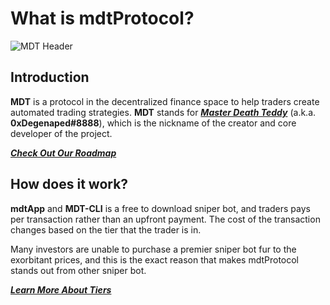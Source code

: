 # What is mdtProtocol?

![MDT Header](https://raw.githubusercontent.com/mdtProtocol/bot/master/assets/mdt_header.png)


## Introduction

**MDT** is a protocol in the decentralized finance space to help traders create automated trading strategies. **MDT** stands for [**_Master Death Teddy_**](https://twitter.com/mdeathted) (a.k.a. **0xDegenaped#8888**), which is the nickname of the creator and core developer of the project.

[**_Check Out Our Roadmap_**](https://mdt.gg/roadmap)

## How does it work?

**mdtApp** and **MDT-CLI** is a free to download sniper bot, and traders pays per transaction rather than an upfront payment. The cost of the transaction changes based on the tier that the trader is in.

Many investors are unable to purchase a premier sniper bot fur to the exorbitant prices, and this is the exact reason that makes mdtProtocol stands out from other sniper bot.

[**_Learn More About Tiers_**](https://mdt.gg/tiers)
